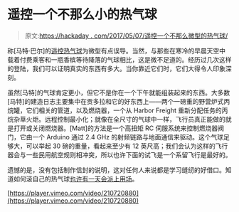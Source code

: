 # 遥控一个不那么小的热气球

> 原文:[https://hackaday . com/2017/05/07/遥控一个不那么微型的热气球/](https://hackaday.com/2017/05/07/remotely-controlling-a-not-so-miniature-hot-air-balloon/)

称[马特·巴尔]的[遥控热气球](https://hackaday.io/project/18086-wireless-hot-air-balloon)为微型有点误导。当然，与那些在寒冷的早晨天空中载着付费乘客和一瓶香槟等待降落的气球相比，这是微不足道的。经历过几次这样的登陆，我们可以证明真实的东西有多大。当你靠近它们时，它们大得令人印象深刻。

虽然[马特]的气球肯定更小，但它不是你在一个下午就能组装起来的东西。大多数[马特]的建造日志主要集中在贡多拉和它的好东西上——两个一磅重的野营炉式丙烷罐，它们相关的管道，以及燃烧器，一个从 Harbor Freight 重新分配任务的丙烷杂草火炬。远程控制最小化；就像在全尺寸的气球中一样，飞行员真正能做的就是打开或关闭燃烧器。[Matt]的方法是一个高扭矩 RC 伺服系统来控制燃烧器阀门，它由一个 Arduino 通过 2.4 GHz 的射频链路与地面通信来驱动。这个气球足够大，可以举起 30 磅的重量，看起来至少有 12 英尺高；我们会认为这样的飞行器会与一些民用航空规则相冲突，所以也许下面的试飞是一个系留飞行是最好的。

遗憾的是，没有包括制作信封的说明，这对任何人来说都是学习缝纫的好借口。知道如何滚自己的热气球[也许有一天会派上用场](http://hackaday.com/2014/02/02/hacking-an-escape-from-east-germany/)。

[https://player.vimeo.com/video/210720880](https://player.vimeo.com/video/210720880)